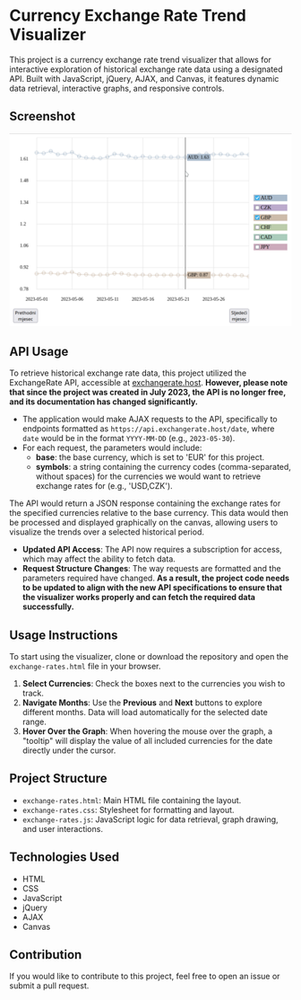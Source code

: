 # Currency Exchange Rate Trend Visualizer

This project is a currency exchange rate trend visualizer that allows for interactive exploration of historical exchange rate data using a designated API. Built with JavaScript, jQuery, AJAX, and Canvas, it features dynamic data retrieval, interactive graphs, and responsive controls.

## Screenshot
![Exchange Rates Visualizer](screenshot.png)

## API Usage

To retrieve historical exchange rate data, this project utilized the ExchangeRate API, accessible at [exchangerate.host](https://api.exchangerate.host/). **However, please note that since the project was created in July 2023, the API is no longer free, and its documentation has changed significantly.**

- The application would make AJAX requests to the API, specifically to endpoints formatted as `https://api.exchangerate.host/date`, where `date` would be in the format `YYYY-MM-DD` (e.g., `2023-05-30`).
- For each request, the parameters would include:
  - **base**: the base currency, which is set to 'EUR' for this project.
  - **symbols**: a string containing the currency codes (comma-separated, without spaces) for the currencies we would want to retrieve exchange rates for (e.g., 'USD,CZK').

The API would return a JSON response containing the exchange rates for the specified currencies relative to the base currency. This data would then be processed and displayed graphically on the canvas, allowing users to visualize the trends over a selected historical period.

- **Updated API Access**: The API now requires a subscription for access, which may affect the ability to fetch data.
- **Request Structure Changes**: The way requests are formatted and the parameters required have changed. **As a result, the project code needs to be updated to align with the new API specifications to ensure that the visualizer works properly and can fetch the required data successfully.**

## Usage Instructions
To start using the visualizer, clone or download the repository and open the `exchange-rates.html` file in your browser.

1. **Select Currencies**: Check the boxes next to the currencies you wish to track.
2. **Navigate Months**: Use the **Previous** and **Next** buttons to explore different months. Data will load automatically for the selected date range.
3. **Hover Over the Graph**: When hovering the mouse over the graph, a "tooltip" will display the value of all included currencies for the date directly under the cursor.

## Project Structure

- `exchange-rates.html`: Main HTML file containing the layout.
- `exchange-rates.css`: Stylesheet for formatting and layout.
- `exchange-rates.js`: JavaScript logic for data retrieval, graph drawing, and user interactions.

## Technologies Used
- HTML
- CSS
- JavaScript
- jQuery
- AJAX
- Canvas

## Contribution
If you would like to contribute to this project, feel free to open an issue or submit a pull request.
